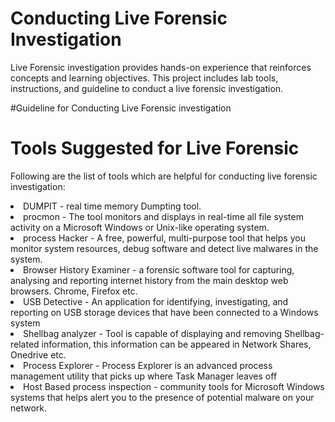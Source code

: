 # Conducting Live Forensic Investigation
Live Forensic investigation provides hands-on experience that reinforces concepts and learning objectives. This project includes lab tools, instructions, and guideline to conduct a live forensic investigation.

#Guideline for Conducting Live Forensic investigation


# Tools Suggested for Live Forensic
Following are the list of tools which are helpful for conducting live forensic investigation:
<li>DUMPIT - real time memory Dumpting tool. </li>
<li>procmon - The tool monitors and displays in real-time all file system activity on a Microsoft Windows or Unix-like operating system. </li>
<li>process Hacker - A free, powerful, multi-purpose tool that helps you monitor system resources, debug software and detect live malwares in the system. </li>
<li>Browser History Examiner - a forensic software tool for capturing, analysing and reporting internet history from the main desktop web browsers. Chrome, Firefox etc.</li>
<li>USB Detective -  An application for identifying, investigating, and reporting on USB storage devices that have been connected to a Windows system</li>
<li>Shellbag analyzer - Tool is capable of displaying and removing Shellbag-related information, this information can be appeared in Network Shares, Onedrive etc.</li>
<li>Process Explorer - Process Explorer is an advanced process management utility that picks up where Task Manager leaves off</li>
<li>Host Based process inspection -  community tools for Microsoft Windows systems that helps alert you to the presence of potential malware on your network.</li>
